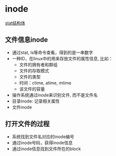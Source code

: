 # inode

[stat结构体](Linux_file_stat_structure.md)


## 文件信息inode

- 通过stat, ls等命令查看，得到的是一串数字
- 一种ID，在linux中的用来存放文件的属性信息, 比如：
  - 文件的拥有者和群组
  - 文件的存取模式
  - 文件的类型
  - 时间：ctime, atime, mtime
  - 该文件的容量
- 操作系统通过inode来识别文件, 而不是文件名
- 目录inode: 记录相关属性
- 文件inode


## 打开文件的过程

- 系统找到文件名对应的inode编号
- 通过inode号码，获得inode信息
- 通过inode信息找到文件所在的block
